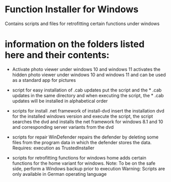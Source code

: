 # Function Installer for Windows
Contains scripts and files for retrofitting certain functions under windows

# information on the folders listed here and their contents:
  - Activate photo viewer under windows 10 and windows 11
activates the hidden photo viewer under windows 10 and windows 11 and can be used as a standard app for pictures
  
  - script for easy installation of  .cab updates
put the script and the * .cab updates in the same directory and when executing the script, the * .cab updates will be installed in alphabetical order
  
  - scripts for install .net framework of install-dvd
insert the installation dvd for the installed windows version and execute the script, the script searches the dvd and installs the net framework for windows 8.1 and 10 and corresponding server variants from the dvd

  - scripts for repair WinDefender
repairs the defender by deleting some files from the program data in which the defender stores the data.
Requires: execution as TrustedInstaller

  - scripts for retrofitting functions for windows home
adds certain functions for the home variant for windows.
Note: To be on the safe side, perform a Windows backup prior to execution
Warning: Scripts are only available in German operating language
